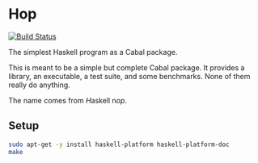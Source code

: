 # Hop

[![Build Status][1]][2]

The simplest Haskell program as a Cabal package.

This is meant to be a simple but complete Cabal package. It provides a library,
an executable, a test suite, and some benchmarks. None of them really do
anything.

The name comes from *H*askell n*op*.

## Setup

``` sh
sudo apt-get -y install haskell-platform haskell-platform-doc
make
```

[1]: https://travis-ci.org/tfausak/hop.png?branch=master
[2]: https://travis-ci.org/tfausak/hop
